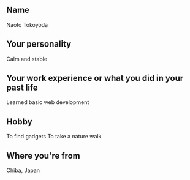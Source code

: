 ## Name
Naoto Tokoyoda

## Your personality
Calm and stable

## Your work experience or what you did in your past life
Learned basic web development

## Hobby
To find gadgets
To take a nature walk

## Where you're from
Chiba, Japan
